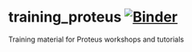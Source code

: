 # training_proteus [![Binder](https://mybinder.org/badge_logo.svg)](https://mybinder.org/v2/gh/erdc/training_proteus/master?filepath=training_proteus%2Findex.ipynb)

Training material for Proteus workshops and tutorials
